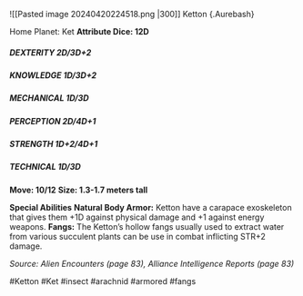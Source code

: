 ![[Pasted image 20240420224518.png |300]]
Ketton {.Aurebash}

Home Planet: Ket
**Attribute Dice: 12D**
##### DEXTERITY 2D/3D+2
##### KNOWLEDGE 1D/3D+2
##### MECHANICAL 1D/3D
##### PERCEPTION 2D/4D+1
##### STRENGTH 1D+2/4D+1
##### TECHNICAL 1D/3D
**Move: 10/12**
**Size: 1.3-1.7 meters tall**

**Special Abilities**
**Natural Body Armor:** Ketton have a carapace exoskeleton
that gives them +1D against physical damage and +1 against energy weapons.
**Fangs:** The Ketton’s hollow fangs usually used to extract water from various succulent plants can be use in combat inflicting STR+2 damage.

*Source: Alien Encounters (page 83), Alliance Intelligence Reports (page 83)*

#Ketton #Ket  #insect #arachnid #armored #fangs 